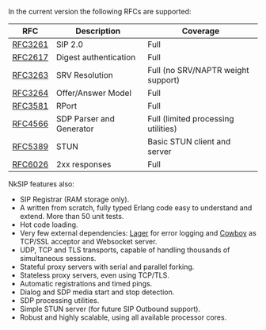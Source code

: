 In the current version the following RFCs are supported:

RFC|Description|Coverage
---|---|---
[RFC3261](http://tools.ietf.org/html/rfc3261)|SIP 2.0|Full
[RFC2617](http://tools.ietf.org/html/rfc2617)|Digest authentication|Full
[RFC3263](http://tools.ietf.org/html/rfc3263)|SRV Resolution|Full (no SRV/NAPTR weight support)
[RFC3264](http://tools.ietf.org/html/rfc3264)|Offer/Answer Model|Full
[RFC3581](http://tools.ietf.org/html/rfc3581)|RPort|Full
[RFC4566](http://tools.ietf.org/html/rfc4566)|SDP Parser and Generator|Full (limited processing utilities)
[RFC5389](http://tools.ietf.org/html/rfc5389)|STUN|Basic STUN client and server
[RFC6026]([http://tools.ietf.org/html/rfc6026)|2xx responses|Full


NkSIP features also:
 * SIP Registrar (RAM storage only).
 * A written from scratch, fully typed Erlang code easy to understand and extend. More than 50 unit tests.
 * Hot code loading.
 * Very few external dependencies: [Lager](https://github.com/basho/lager) for error logging and [Cowboy](http://ninenines.eu") as TCP/SSL acceptor and Websocket server.
 * UDP, TCP and TLS transports, capable of handling thousands of simultaneous sessions.
 * Stateful proxy servers with serial and parallel forking.
 * Stateless proxy servers, even using TCP/TLS.
 * Automatic registrations and timed pings.
 * Dialog and SDP media start and stop detection.
 * SDP processing utilities.
 * Simple STUN server (for future SIP Outbound support).
 * Robust and highly scalable, using all available processor cores.
